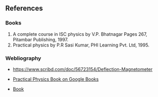 ## References

### Books
<ol>
<li>A complete course in ISC physics by V.P. Bhatnagar Pages 267, Pitambar Publishing, 1997.</li>
<li>Practical physics by P.R Sasi Kumar, PHI Learning Pvt. Ltd, 1995.</li>
</ol>

### Webliography
- https://www.scribd.com/doc/56723154/Deflection-Magnetometer

- [Practical Physics Book on Google Books](https://www.google.co.in/books/edition/PRACTICAL_PHYSICS/WqPUbIHVfrsC?hl=en&gbpv=1&dq=deflection+magnetometer+theory&pg=PA257&printsec=frontcover#v=onepage&q=deflection%20magnetometer%20theory&f=false)

- [Book](https://books.google.co.in/books?id=_ucDAAAAMBAJ&pg=PA1005&lpg=PA1005&dq=deflection+magnetometer+experiment&source=bl&ots=TdkE_vE2Ut&sig=LxvYQiNp#v=onepage&q=deflection%20magnetometer%20experiment&f=false)


